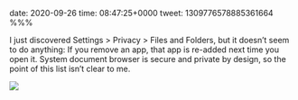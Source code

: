 date: 2020-09-26
time: 08:47:25+0000
tweet: 1309776578885361664
%%%

I just discovered Settings &gt; Privacy &gt; Files and Folders, but it doesn’t seem to do anything: If you remove an app, that app is re-added next time you open it. System document browser is secure and private by design, so the point of this list isn’t clear to me.

![](Ei1C2Y2XkAESOOj.jpg)
